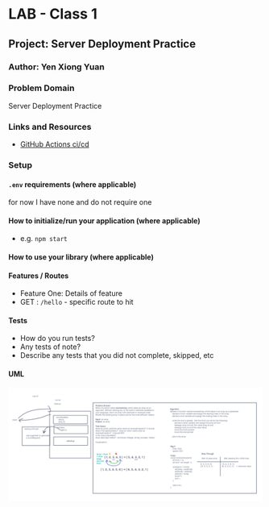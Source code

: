 # LAB - Class 1

## Project: Server Deployment Practice

### Author: Yen Xiong Yuan

### Problem Domain

Server Deployment Practice

### Links and Resources

- [GitHub Actions ci/cd](https://github.com/yenxiongyuan/server-deployment-practice/actions)



### Setup

#### `.env` requirements (where applicable)

for now I have none and do not require one


#### How to initialize/run your application (where applicable)

- e.g. `npm start`

#### How to use your library (where applicable)

#### Features / Routes

- Feature One: Details of feature
- GET : `/hello` - specific route to hit

#### Tests

- How do you run tests?
- Any tests of note?
- Describe any tests that you did not complete, skipped, etc

#### UML

![lab 1 whiteboard](./assets/lab-1.png)
